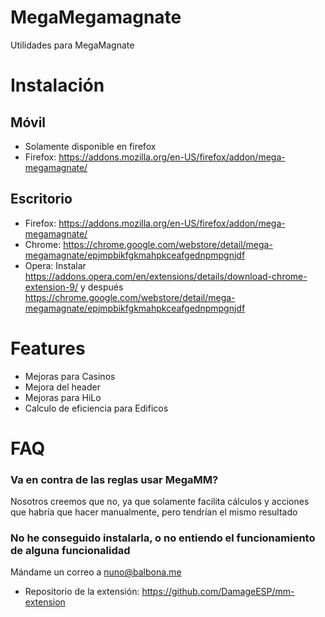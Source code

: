 # MegaMegamagnate

Utilidades para MegaMagnate

# Instalación
## Móvil

- Solamente disponible en firefox
- Firefox: https://addons.mozilla.org/en-US/firefox/addon/mega-megamagnate/

## Escritorio

- Firefox: https://addons.mozilla.org/en-US/firefox/addon/mega-megamagnate/
- Chrome: https://chrome.google.com/webstore/detail/mega-megamagnate/epjmpbikfgkmahpkceafgednpmpgnjdf
- Opera: Instalar https://addons.opera.com/en/extensions/details/download-chrome-extension-9/ y después https://chrome.google.com/webstore/detail/mega-megamagnate/epjmpbikfgkmahpkceafgednpmpgnjdf

# Features

- Mejoras para Casinos
- Mejora del header
- Mejoras para HiLo
- Calculo de eficiencia para Edificos

# FAQ

### Va en contra de las reglas usar MegaMM?
Nosotros creemos que no, ya que solamente facilita cálculos y acciones que habría que hacer manualmente, pero tendrían el mismo resultado
### No he conseguido instalarla, o no entiendo el funcionamiento de alguna funcionalidad
Mándame un correo a nuno@balbona.me

- Repositorio de la extensión: https://github.com/DamageESP/mm-extension
